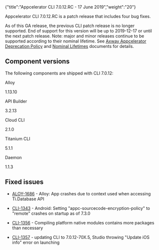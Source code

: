 {"title":"Appcelerator CLI 7.0.12.RC - 17 June 2019","weight":"20"}

Appcelerator CLI 7.0.12.RC is a patch release that includes four bug fixes.

As of this GA release, the previous CLI patch release is no longer supported. End of support for this version will be up to 2019-12-17 or until the next patch release. Note: major and minor releases continue to be supported according to their nominal lifetime. See [Axway Appcelerator Deprecation Policy](/docs/appc/AMPLIFY_Appcelerator_Services_Overview/Axway_Appcelerator_Deprecation_Policy/) and [Nominal Lifetimes](/docs/appc/AMPLIFY_Appcelerator_Services_Overview/Axway_Appcelerator_Product_Lifecycle/#NominalLifetimes) documents for details.

## Component versions

The following components are shipped with CLI 7.0.12:

Alloy

1.13.10

API Builder

3.2.13

Cloud CLI

2.1.0

Titanium CLI

5.1.1

Daemon

1.1.3

## Fixed issues

* [ALOY-1686](https://jira.appcelerator.org/browse/ALOY-1686) - Alloy: App crashes due to context used when accessing Ti.Database API

* [CLI-1343](https://jira.appcelerator.org/browse/CLI-1343) - Android: Setting "appc-sourcecode-encryption-policy" to "remote" crashes on startup as of 7.3.0

* [CLI-1356](https://jira.appcelerator.org/browse/CLI-1356?src=confmacro) - Compiling platform native modules contains more packages than necessary

* [CLI-1357](https://jira.appcelerator.org/browse/CLI-1357?src=confmacro) - updating CLI to 7.0.12-70X.5, Studio throwing "Update iOS info" error on launching

